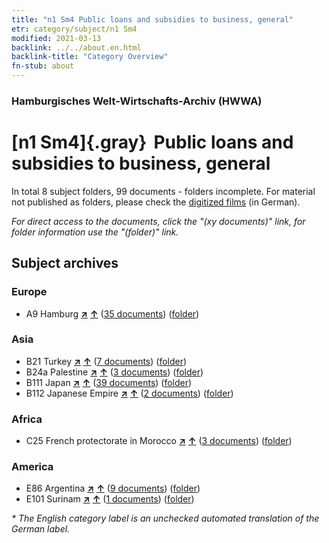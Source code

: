 ```yaml
---
title: "n1 Sm4 Public loans and subsidies to business, general"
etr: category/subject/n1 Sm4
modified: 2021-03-13
backlink: ../../about.en.html
backlink-title: "Category Overview"
fn-stub: about
---
```


### Hamburgisches Welt-Wirtschafts-Archiv (HWWA)
# [n1 Sm4]{.gray}&#8201; Public loans and subsidies to business, general&#160; 





In total 8 subject folders, 99 documents - folders incomplete.
For material not published as folders, please check the [digitized films](/film/h1_sh) (in German).

_For direct access to the documents, click the "(xy documents)" link, for folder information use the "(folder)" link._

## Subject archives



### Europe

- A9 Hamburg [**&nearr;**](../../../geo/i/140905/about.en.html "Hamburg (all folders)") [**&uarr;**](../../../geo/about.en.html#A9 "Country category system") (<a href="https://pm20.zbw.eu/dfgview/sh/140905,144935" title="about: Hamburg : Public loans and subsidies to business, general" target="_blank">35 documents</a>) ([folder](../../../../folder/sh/1409xx/140905/1449xx/144935/about.en.html))

### Asia

- B21 Turkey [**&nearr;**](../../../geo/i/141111/about.en.html "Turkey (all folders)") [**&uarr;**](../../../geo/about.en.html#B21 "Country category system") (<a href="https://pm20.zbw.eu/dfgview/sh/141111,144935" title="about: Turkey : Public loans and subsidies to business, general" target="_blank">7 documents</a>) ([folder](../../../../folder/sh/1411xx/141111/1449xx/144935/about.en.html))
- B24a Palestine [**&nearr;**](../../../geo/i/141115/about.en.html "Palestine (all folders)") [**&uarr;**](../../../geo/about.en.html#B24a "Country category system") (<a href="https://pm20.zbw.eu/dfgview/sh/141115,144935" title="about: Palestine : Public loans and subsidies to business, general" target="_blank">3 documents</a>) ([folder](../../../../folder/sh/1411xx/141115/1449xx/144935/about.en.html))
- B111 Japan [**&nearr;**](../../../geo/i/141272/about.en.html "Japan (all folders)") [**&uarr;**](../../../geo/about.en.html#B111 "Country category system") (<a href="https://pm20.zbw.eu/dfgview/sh/141272,144935" title="about: Japan : Public loans and subsidies to business, general" target="_blank">39 documents</a>) ([folder](../../../../folder/sh/1412xx/141272/1449xx/144935/about.en.html))
- B112 Japanese Empire [**&nearr;**](../../../geo/i/141273/about.en.html "Japanese Empire (all folders)") [**&uarr;**](../../../geo/about.en.html#B112 "Country category system") (<a href="https://pm20.zbw.eu/dfgview/sh/141273,144935" title="about: Japanese Empire : Public loans and subsidies to business, general" target="_blank">2 documents</a>) ([folder](../../../../folder/sh/1412xx/141273/1449xx/144935/about.en.html))

### Africa

- C25 French protectorate in Morocco [**&nearr;**](../../../geo/i/141358/about.en.html "French protectorate in Morocco (all folders)") [**&uarr;**](../../../geo/about.en.html#C25 "Country category system") (<a href="https://pm20.zbw.eu/dfgview/sh/141358,144935" title="about: French protectorate in Morocco : Public loans and subsidies to business, general" target="_blank">3 documents</a>) ([folder](../../../../folder/sh/1413xx/141358/1449xx/144935/about.en.html))

### America

- E86 Argentina [**&nearr;**](../../../geo/i/141692/about.en.html "Argentina (all folders)") [**&uarr;**](../../../geo/about.en.html#E86 "Country category system") (<a href="https://pm20.zbw.eu/dfgview/sh/141692,144935" title="about: Argentina : Public loans and subsidies to business, general" target="_blank">9 documents</a>) ([folder](../../../../folder/sh/1416xx/141692/1449xx/144935/about.en.html))
- E101 Surinam [**&nearr;**](../../../geo/i/141699/about.en.html "Surinam (all folders)") [**&uarr;**](../../../geo/about.en.html#E101 "Country category system") (<a href="https://pm20.zbw.eu/dfgview/sh/141699,144935" title="about: Surinam : Public loans and subsidies to business, general" target="_blank">1 documents</a>) ([folder](../../../../folder/sh/1416xx/141699/1449xx/144935/about.en.html))


_* The English category label is an unchecked automated translation of the German label._

